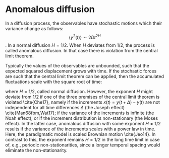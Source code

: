 # Anomalous diffusion
In a diffusion process, the observables have stochastic motions which their variance change as follows: 
$$\langle y^2(t) \rangle \sim 2Dt^{2H}$$. 
In a normal diffusion $H=1/2$. When $H$ deviates from $1/2$, the process is called anomalous diffusion. In that case there is violation from the central limit theorem. 

Typically the values
of the observables are unbounded, such that the expected squared displacement
grows with time. If the stochastic forces are such that the
central limit theorem can be applied, then the accumulated fluctuations scale
with the square root of time:

where $H=1/2$, called normal diffusion. However, the exponent $H$ might deviate
from $1/2$ if one of the three premises of the central limit theorem is
violated \cite{Che17}, namely if the increments $x(t)=y(t+\Delta)-y(t)$ are not
independent for all time differences $\Delta$ (the Joseph effect)
\cite{Man68fbm,Wat17}; if the variance of the increments is infinite (the Noah
effect); or if the increment distribution is non-stationary (the Moses
effect). In the latter case, anomalous diffusion with some exponent
$H\neq 1/2$ results if the variance of the increments
scales with a power law in time. Here, the
paradigmatic model is scaled Brownian motion \cite{Jeo14}. In contrast to
this, the exponent remains $H=1/2$ in the long time limit in case of,
e.g., periodic non-stationarities, since a longer temporal spacing would
eliminate the non-stationarity.

